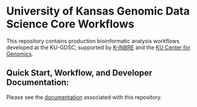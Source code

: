 # University of Kansas Genomic Data Science Core Workflows

This repository contains production bioinformatic analysis workflows developed at the KU-GDSC, supported by [K-INBRE](https://k-inbre.org) and the [KU Center for Genomics](https://genomics.ku.edu).

## Quick Start, Workflow, and Developer Documentation: 

Please see the [documentation](https://ku-gdsc.github.io/documentation/) associated with this repository.
